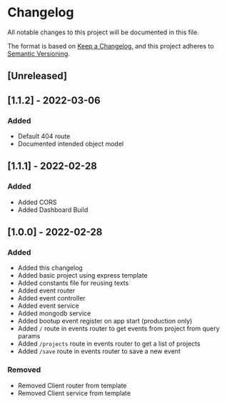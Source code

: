 # Changelog

All notable changes to this project will be documented in this file.

The format is based on [Keep a Changelog](https://keepachangelog.com/en/1.0.0/),
and this project adheres to [Semantic Versioning](https://semver.org/spec/v2.0.0.html).

## [Unreleased]

## [1.1.2] - 2022-03-06

### Added

- Default 404 route
- Documented intended object model

## [1.1.1] - 2022-02-28

### Added

- Added CORS
- Added Dashboard Build

## [1.0.0] - 2022-02-28

### Added

- Added this changelog
- Added basic project using express template
- Added constants file for reusing texts
- Added event router
- Added event controller
- Added event service
- Added mongodb service
- Added bootup event register on app start (production only)
- Added `/` route in events router to get events from project from query params
- Added `/projects` route in events router to get a list of projects
- Added `/save` route in events router to save a new event

### Removed

- Removed Client router from template
- Removed Client service from template
